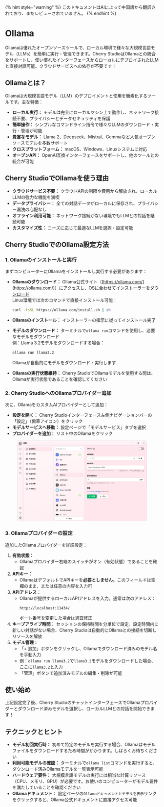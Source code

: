 
{% hint style="warning" %}
このドキュメントはAIによって中国語から翻訳されており、まだレビューされていません。
{% endhint %}

# Ollama

Ollamaは優れたオープンソースツールで、ローカル環境で様々な大規模言語モデル（LLMs）を簡単に実行・管理できます。Cherry StudioはOllamaとの統合をサポートし、使い慣れたインターフェースからローカルにデプロイされたLLMと直接対話可能。クラウドサービスへの依存が不要です！

## Ollamaとは？

Ollamaは大規模言語モデル（LLM）のデプロイメントと使用を簡素化するツールです。主な特徴：

* **ローカル実行：** モデルは完全にローカルマシン上で動作し、ネットワーク接続不要、プライバシーとデータセキュリティを保護
* **簡単操作：** シンプルなコマンドライン指令で様々なLLMのダウンロード・実行・管理が可能
* **豊富なモデル：** Llama 2、Deepseek、Mistral、Gemmaなど人気オープンソースモデルを多数サポート
* **クロスプラットフォーム：** macOS、Windows、Linuxシステムに対応
* **オープンAPI：** OpenAI互換インターフェースをサポートし、他のツールとの統合が可能

## Cherry StudioでOllamaを使う理由

* **クラウドサービス不要：** クラウドAPIの制限や費用から解放され、ローカルLLMの強力な機能を満喫
* **データプライバシー：** 全ての対話データがローカルに保存され、プライバシー漏洩の心配なし
* **オフライン利用可能：** ネットワーク接続がない環境でもLLMとの対話を継続可能
* **カスタマイズ性：** ニーズに応じて最適なLLMを選択・設定可能

## Cherry StudioでのOllama設定方法

### **1. Ollamaのインストールと実行**

まずコンピューターにOllamaをインストールし実行する必要があります：

* **Ollamaのダウンロード：** Ollama公式サイト（[https://ollama.com/](https://ollama.com/)）にアクセスし、OSに合わせてインストーラーをダウンロード  
  Linux環境では次のコマンドで直接インストール可能：

  ```sh
  curl -fsSL https://ollama.com/install.sh | sh
  ```
* **Ollamaのインストール：** インストーラーの指示に従ってインストール完了
* **モデルのダウンロード：** ターミナルで`ollama run`コマンドを使用し、必要なモデルをダウンロード  
  例：Llama 3.2モデルをダウンロードする場合：

  ```sh
  ollama run llama3.2
  ```
  Ollamaが自動的にモデルをダウンロード・実行します
* **Ollamaの実行状態維持：** Cherry StudioでOllamaモデルを使用する間は、Ollamaが実行状態であることを確認してください

### **2. Cherry StudioへのOllamaプロバイダー追加**

次に、OllamaをカスタムAIプロバイダーとして追加：

* **設定を開く：** Cherry Studioインターフェース左側ナビゲーションバーの「設定」（歯車アイコン）をクリック
* **モデルサービスへ移動：** 設定ページで「モデルサービス」タブを選択
* **プロバイダーを追加：** リスト中のOllamaをクリック

<figure><img src="../../.gitbook/assets/image (5) (3).png" alt=""><figcaption></figcaption></figure>

### **3. Ollamaプロバイダーの設定**

追加したOllamaプロバイダーを詳細設定：

1. **有効状態：**
   * Ollamaプロバイダー右端のスイッチがオン（有効状態）であることを確認
2. **APIキー：**
   * OllamaはデフォルトでAPIキーを**必要としません**。このフィールドは空欄のまま、または任意の内容を入力可
3. **APIアドレス：**
   *   Ollamaが提供するローカルAPIアドレスを入力。通常は次のアドレス：
       ```
       http://localhost:11434/
       ```
       ポート番号を変更した場合は適宜修正
4. **キープアライブ時間：** セッションの保持時間を分単位で設定。設定時間内に新しい対話がない場合、Cherry Studioは自動的にOllamaとの接続を切断しリソースを解放
5. **モデル管理：**
   * 「+ 追加」ボタンをクリックし、Ollamaでダウンロード済みのモデル名を手動入力
   * 例：`ollama run llama3.2`で`llama3.2`モデルをダウンロードした場合、ここに`llama3.2`と入力
   * 「管理」ボタンで追加済みモデルの編集・削除が可能

## 使い始め

上記設定完了後、Cherry StudioのチャットインターフェースでOllamaプロバイダーとダウンロード済みモデルを選択し、ローカルLLMとの対話を開始できます！

## テクニックとヒント

* **モデル初回実行時：** 初めて特定のモデルを実行する場合、Ollamaはモデルファイルをダウンロードするため時間がかかります。しばらくお待ちください
* **利用可能モデルの確認：** ターミナルで`ollama list`コマンドを実行すると、ダウンロード済みOllamaモデルを一覧表示可能
* **ハードウェア要件：** 大規模言語モデルの実行には相当な計算リソース（CPU、メモリ、GPU）が必要です。お使いのコンピューターがモデル要件を満たしていることを確認ください
* **Ollamaドキュメント：** 設定ページの`Ollamaドキュメントとモデルを表示`リンクをクリックすると、Ollama公式ドキュメントに直接アクセス可能